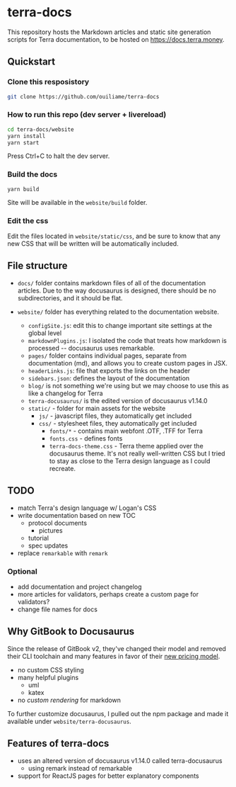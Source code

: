 # terra-docs

This repository hosts the Markdown articles and static site generation scripts for Terra documentation, to be hosted on https://docs.terra.money.

## Quickstart

### Clone this resposistory

```bash
git clone https://github.com/ouiliame/terra-docs
```

### How to run this repo (dev server + livereload)

```bash
cd terra-docs/website
yarn install
yarn start
```

Press Ctrl+C to halt the dev server.

### Build the docs

```
yarn build
```

Site will be available in the `website/build` folder.

### Edit the css

Edit the files located in `website/static/css`, and be sure to know that any new CSS that will be written will be automatically included.

## File structure

- `docs/` folder contains markdown files of all of the documentation articles. Due to the way docusaurus is designed, there should be no subdirectories, and it should be flat.

- `website/` folder has everything related to the documentation website.
    - `configSite.js`: edit this to change important site settings at the global level
    - `markdownPlugins.js`: I isolated the code that treats how markdown is processed -- docusaurus uses remarkable.
    - `pages/` folder contains individual pages, separate from documentation (md), and allows you to create custom pages in JSX.
    - `headerLinks.js`: file that exports the links on the header
    - `sidebars.json`: defines the layout of the documentation
    - `blog/` is not something we're using but we may choose to use this as like a changelog for Terra
    - `terra-docusaurus/` is the edited version of docusaurus v1.14.0
    - `static/` - folder for main assets for the website
        - `js/` - javascript files, they automatically get included
        - `css/` - stylesheet files, they automatically get included
            - `fonts/*` - contains main webfont .OTF, .TFF for Terra
            - `fonts.css` - defines fonts
            - `terra-docs-theme.css` - Terra theme applied over the docusaurus theme. It's not really well-written CSS but I tried to stay as close to the Terra design language as I could recreate.

## TODO

- match Terra's design language w/ Logan's CSS
- write documentation based on new TOC
    - protocol documents
        - pictures
    - tutorial
    - spec updates
- replace `remarkable` with `remark`

### Optional

- add documentation and project changelog
- more articles for validators, perhaps create a custom page for validators?
- change file names for docs

## Why GitBook to Docusaurus

Since the release of GitBook v2, they've changed their model and removed their CLI toolchain and many features in favor of their [new pricing model](https://docs.gitbook.com/v2-changes/important-differences).

- no custom CSS styling
- many helpful plugins 
    - uml
    - katex
- no *custom rendering* for markdown

To further customize docusaurus, I pulled out the npm package and made it available under `website/terra-docusaurus`.

## Features of terra-docs

- uses an altered version of docusaurus v1.14.0 called terra-docusaurus
    - using remark instead of remarkable
- support for ReactJS pages for better explanatory components
